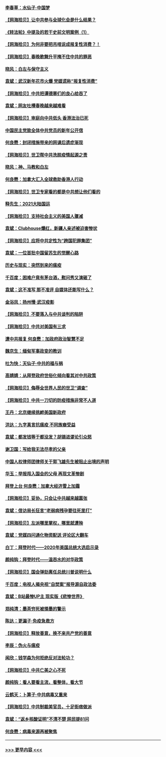 #### [李春草：水仙子‧中国梦](../pages/nsc993/n12757686.md?t=02180551) 
#### [【网海拾贝】让中共参与全球化会是什么结果？](../pages/nsc993/n12757585.md?t=02180551) 
#### [《转法轮》中提及的若干史前文明案例（1）](../pages/nsc993/n12756200.md?t=02180551) 
#### [【网海拾贝】为何非要把吊唁说成报复性消费？！](../pages/nsc993/n12753738.md?t=02180551) 
#### [【网海拾贝】春晚歌舞升平掩不住中共的罪恶](../pages/nsc993/n12752025.md?t=02180551) 
#### [晓风：白左与保守主义](../pages/nsc993/n12752016.md?t=02180551) 
#### [袁斌：武汉新年花市火爆 党媒谎称“报复性消费”](../pages/nsc993/n12751938.md?t=02180551) 
#### [【网海拾贝】中共把谭德塞们的良心给吞了](../pages/nsc993/n12750636.md?t=02180551) 
#### [袁斌：网友吐槽春晚越来越难看](../pages/nsc993/n12750619.md?t=02180551) 
#### [【网海拾贝】审庭向中共低头 香港法治已死](../pages/nsc993/n12748910.md?t=02180551) 
#### [中国民主党致全体中共党员的新年公开信](../pages/nsc993/n12747581.md?t=02180551) 
#### [何良懋：封闭措施带来的网课后遗症渐现](../pages/nsc993/n12747478.md?t=02180551) 
#### [【网海拾贝】世卫帮中共洗脱疫情起源之责](../pages/nsc993/n12746838.md?t=02180551) 
#### [晓风：神、马教和白左](../pages/nsc993/n12746828.md?t=02180551) 
#### [何良懋：加拿大汇入全球救助香港人行动](../pages/nsc993/n12746719.md?t=02180551) 
#### [【网海拾贝】世卫专家看的都是中共想让他们看的](../pages/nsc993/n12744865.md?t=02180551) 
#### [释先生：2021大陆国运](../pages/nsc993/n12744813.md?t=02180551) 
#### [【网海拾贝】支持社会主义的美国人骤减](../pages/nsc993/n12742476.md?t=02180551) 
#### [袁斌：Clubhouse爆红，新疆人亲述被迫害惨状](../pages/nsc993/n12742407.md?t=02180551) 
#### [【网海拾贝】应将中共定性为“跨国犯罪集团”](../pages/nsc993/n12740430.md?t=02180551) 
#### [袁斌：一位首批中国留苏生的觉醒心路](../pages/nsc993/n12740396.md?t=02180551) 
#### [历史与现实：突然到来的瘟疫](../pages/nsc993/n12738507.md?t=02180551) 
#### [千百度：困难户竟有茅台酒，慰问秀又演砸了](../pages/nsc993/n12738362.md?t=02180551) 
#### [袁斌：这不准写 那不准评 自媒体还能写什么？](../pages/nsc993/n12737833.md?t=02180551) 
#### [金浴凤：扬州慢‧武汉疫影](../pages/nsc993/n12737248.md?t=02180551) 
#### [【网海拾贝】不要落入与中共谈判的陷阱](../pages/nsc993/n12735229.md?t=02180551) 
#### [【网海拾贝】中共对美国有三求](../pages/nsc993/n12735197.md?t=02180551) 
#### [遭中共报复 何良懋：加政府政治智慧不足](../pages/nsc993/n12734323.md?t=02180551) 
#### [魏京生：缅甸军事政变的教训](../pages/nsc993/n12732470.md?t=02180551) 
#### [吐为快：天仙子·中共的福与祸](../pages/nsc993/n12732165.md?t=02180551) 
#### [高婧婧：从拜登政府世俗化倾向看其对中共政策](../pages/nsc993/n12730028.md?t=02180551) 
#### [【网海拾贝】侮辱全世界人民的世卫“调查”](../pages/nsc993/n12727884.md?t=02180551) 
#### [【网海拾贝】中共一刀切的防疫措施非常不人道](../pages/nsc993/n12724879.md?t=02180551) 
#### [王丹：北京继续挑衅美国新政府](../pages/nsc993/n12722456.md?t=02180551) 
#### [洪达：九字真言抗瘟疫 不同族裔受益](../pages/nsc993/n12722448.md?t=02180551) 
#### [袁斌：都发钱等于都没发？胡锡进谬论引众怒](../pages/nsc993/n12722393.md?t=02180551) 
#### [谢卫国：写给我无法尽孝的父亲](../pages/nsc993/n12720325.md?t=02180551) 
#### [中国人权律师团律师关于郭飞雄先生被阻止出境的声明](../pages/nsc993/n12720203.md?t=02180551) 
#### [华玉：举报闯入国会的父母 再现文革惨剧](../pages/nsc993/n12719070.md?t=02180551) 
#### [拜登上台 何良懋：加拿大经济雪上加霜](../pages/nsc993/n12718943.md?t=02180551) 
#### [【网海拾贝】妥协，只会让中共越来越嚣张](../pages/nsc993/n12717392.md?t=02180551) 
#### [袁斌：信访局长狂言“老弱病残孕要往死里打”](../pages/nsc993/n12717343.md?t=02180551) 
#### [【网海拾贝】左派哪里掌权，哪里就遭殃](../pages/nsc993/n12715009.md?t=02180551) 
#### [袁斌：党媒四问通化物资配送 评论区大翻车](../pages/nsc993/n12714950.md?t=02180551) 
#### [白丁：拜登时代——2020年美国总统大选启示录](../pages/nsc993/n12714920.md?t=02180551) 
#### [颜纯钩：拜登时代——温吞水的对华政策](../pages/nsc993/n12713245.md?t=02180551) 
#### [【网海拾贝】国会弹劾离任总统川普说明什么](../pages/nsc993/n12712816.md?t=02180551) 
#### [千百度：电视人揭央视“自焚案”报导源自政法委](../pages/nsc993/n12709760.md?t=02180551) 
#### [袁斌：B站最惨UP主 现实版《悲惨世界》](../pages/nsc993/n12709686.md?t=02180551) 
#### [郑纯清：墨茶穷死被搽墨的警示](../pages/nsc993/n12709262.md?t=02180551) 
#### [陈达：更漏子·免疫急救方](../pages/nsc993/n12709244.md?t=02180551) 
#### [【网海拾贝】释放善意，换不来共产党的善意](../pages/nsc993/n12708361.md?t=02180551) 
#### [李辰：伪火与瘟疫](../pages/nsc993/n12707981.md?t=02180551) 
#### [闻欣：钱学森为何拒绝反对法轮功？](../pages/nsc993/n12707407.md?t=02180551) 
#### [【网海拾贝】中共亡美之心不死](../pages/nsc993/n12707621.md?t=02180551) 
#### [颜纯钩：看人要看主流，看整体，看大节](../pages/nsc993/n12707536.md?t=02180551) 
#### [云鹤天：卜算子‧中共病毒又重来](../pages/nsc993/n12707408.md?t=02180551) 
#### [【网海拾贝】中共制裁美官员，十足街痞做派](../pages/nsc993/n12705115.md?t=02180551) 
#### [袁斌：“返乡核酸证明”不清不楚 网民提81问](../pages/nsc993/n12704982.md?t=02180551) 
#### [何良懋：病毒来源再被聚焦](../pages/nsc993/n12704944.md?t=02180551) 

----
#### [ >>> 更早内容 <<< ](../indexes/nsc993-earlier.md)
